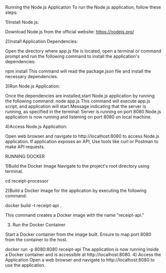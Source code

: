 Running the Node.js Application
To run the Node.js application, follow these steps:

1)Install Node.js:

Download Node.js from the official website: https://nodejs.org/

2)Install Application Dependencies:

Open the directory where app.js file is located, open a terminal or command prompt and run the following command to install the application's dependencies:

npm install
This command will read the package.json file and install the necessary dependencies.

3)Run Node.js Application:

Once the dependencies are installed,start Node.js application by running the following command:
node app.js
This command will execute app.js script, and application will start.Message indicating that the server is running, as specified in the terminal:
Server is running on port 8080
Node.js application is now running and listening on port 8080 on local machine.

4)Access Node.js Application:

Open  web browser and navigate to http://localhost:8080 to access  Node.js application. If application exposes an API, Use tools like curl or Postman to make API requests.

RUNNING DOCKER

1)Build the Docker Image
Navigate to the project's root directory using terminal.

cd receipt-processor

2)Build a Docker image for the application by executing the following command:

docker build -t receipt-api .

This command creates a Docker image with the name "receipt-api."

3) Run the Docker Container
   
Start a Docker container from the image built. Ensure to map port 8080 from the container to the host.

docker run -p 8080:8080 receipt-api
The application is now running inside a Docker container and is accessible at http://localhost:8080.
4) Access the Application
Open a web browser and navigate to http://localhost:8080 to use the application.
